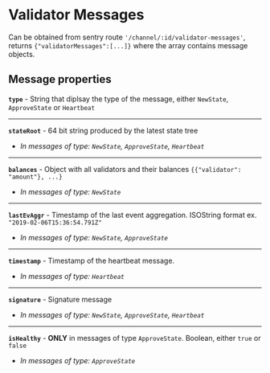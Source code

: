 # Validator Messages

Can be obtained from sentry route `'/channel/:id/validator-messages'`, returns `{"validatorMessages":[...]}` where the array contains message objects.

## Message properties

**`type`** - String that diplsay the type of the message, either `NewState`, `ApproveState` or `Heartbeat`

---

**`stateRoot`** - 64 bit string produced by the latest state tree

- *In messages of type: `NewState`, `ApproveState`, `Heartbeat`*

---

**`balances`** - Object with all validators and their balances `{{"validator": "amount"}, ...}`

- *In messages of type: `NewState`*

---

**`lastEvAggr`** - Timestamp of the last event aggregation. ISOString format ex. `"2019-02-06T15:36:54.791Z"`

- *In messages of type: `NewState`, `ApproveState`*

---

**`timestamp`** - Timestamp of the heartbeat message.

- *In messages of type: `Heartbeat`*

---

**`signature`** - Signature message

- *In messages of type: `NewState`, `ApproveState`, `Heartbeat`*

---

**`isHealthy`** - **ONLY** in messages of type `ApproveState`. Boolean, either `true` or `false`

- *In messages of type: `ApproveState`*
